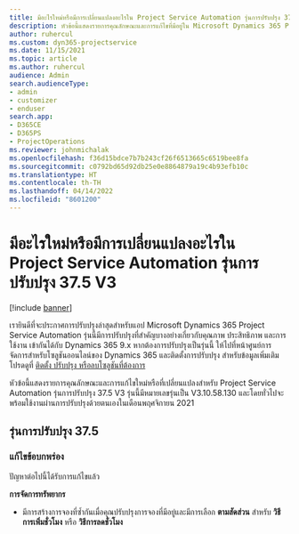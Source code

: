 ```yaml
---
title: มีอะไรใหม่หรือมีการเปลี่ยนแปลงอะไรใน Project Service Automation รุ่นการปรับปรุง 37.5 V3
description: หัวข้อนี้แสดงรายการคุณลักษณะและการแก้ไขที่มีอยู่ใน Microsoft Dynamics 365 Project Service Automation รุ่นการปรับปรุง 37.5, V3
author: ruhercul
ms.custom: dyn365-projectservice
ms.date: 11/15/2021
ms.topic: article
ms.author: ruhercul
audience: Admin
search.audienceType:
- admin
- customizer
- enduser
search.app:
- D365CE
- D365PS
- ProjectOperations
ms.reviewer: johnmichalak
ms.openlocfilehash: f36d15bdce7b7b243cf26f6513665c6519bee8fa
ms.sourcegitcommit: c0792bd65d92db25e0e8864879a19c4b93efb10c
ms.translationtype: HT
ms.contentlocale: th-TH
ms.lasthandoff: 04/14/2022
ms.locfileid: "8601200"
---
```

# <a name="whats-new-or-changed-in-project-service-automation-update-release-375-v3"></a>มีอะไรใหม่หรือมีการเปลี่ยนแปลงอะไรใน Project Service Automation รุ่นการปรับปรุง 37.5 V3

[!include [banner](../includes/psa-now-project-operations.md)]

เรายินดีที่จะประกาศการปรับปรุงล่าสุดสำหรับแอป Microsoft Dynamics 365 Project Service Automation รุ่นนี้มีการปรับปรุงที่สำคัญบางอย่างเกี่ยวกับคุณภาพ ประสิทธิภาพ และการใช้งาน เข้ากันได้กับ Dynamics 365 9.x หากต้องการปรับปรุงเป็นรุ่นนี้ ให้ไปที่หน้าศูนย์การจัดการสำหรับโซลูชันออนไลน์ของ Dynamics 365 และติดตั้งการปรับปรุง สำหรับข้อมูลเพิ่มเติม โปรดดูที่ [ติดตั้ง ปรับปรุง หรือลบโซลูชันที่ต้องการ](/power-platform/admin/install-remove-preferred-solution)

หัวข้อนี้แสดงรายการคุณลักษณะและการแก้ไขใหม่หรือที่เปลี่ยนแปลงสำหรับ Project Service Automation รุ่นการปรับปรุง 37.5 V3 รุ่นนี้มีหมายเลขรุ่นเป็น V3.10.58.130 และโดยทั่วไปจะพร้อมใช้งานผ่านการปรับปรุงด้วยตนเองในเดือนพฤศจิกายน 2021

## <a name="update-release-375"></a>รุ่นการปรับปรุง 37.5

### <a name="bug-fixes"></a>แก้ไขข้อบกพร่อง

ปัญหาต่อไปนี้ได้รับการแก้ไขแล้ว

**การจัดการทรัพยากร**
- มีการสร้างการจองที่ซ้ำกันเมื่อคุณปรับปรุงการจองที่มีอยู่และมีการเลือก **ตามสัดส่วน** สำหรับ **วิธีการเพิ่มชั่วโมง** หรือ **วิธีการลดชั่วโมง**
